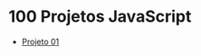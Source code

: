 # 100 Projetos JavaScript

<ul>
    <li><a href="https://github.com/IgorGazineo/100-projetos-javascript/tree/main/projeto-01">Projeto 01</a></li>
</ul>
